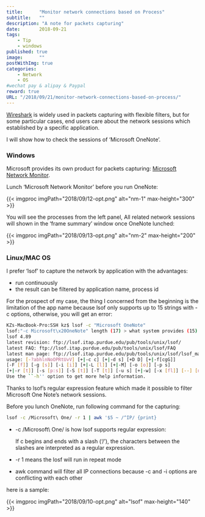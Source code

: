 ```yaml
---
title:      "Monitor network connections based on Process"
subtitle:   ""
description: "A note for packets capturing"
date:       2018-09-21
tags:
    - Tip
    - windows
published: true
image:      ""
postWithImg: true
categories:
    - Network
    - OS
#wechat pay & alipay & Paypal
reward: true
URL: "/2018/09/21/monitor-network-connections-based-on-process/"
---
```

[Wireshark](https://www.wireshark.org/) is widely used in packets capturing with flexible filters, but for some particular cases, end users care about the network sessions which established by a specific application.

I will show how to check the sessions of ‘Microsoft OneNote’.

### Windows

Microsoft provides its own product for packets capturing: [Microsoft Network Monitor](https://www.microsoft.com/en-us/download/4865).

Lunch ‘Microsoft Network Monitor’ before you run OneNote:

{{< imgproc imgPath="2018/09/12-opt.png" alt="nm-1" max-height="300" >}}

You will see the processes from the left panel, All related network sessions will shown in the ‘frame summary’ window once OneNote lunched:

{{< imgproc imgPath="2018/09/13-opt.png" alt="nm-2" max-height="200" >}}

### Linux/MAC OS

I prefer ‘lsof’ to capture the network by application with the advantages:

- run continuously
- the result can be filtered by application name, process id

For the prospect of my case, the thing I concerned from the beginning is the limitation of the app name because lsof only supports up to 15 strings with -c options, otherwise,  you will get an error:

~~~bash
KZs-MacBook-Pro:SSH kz$ lsof -c "Microsoft OneNote"
lsof:"-c Microsoft\x20OneNote" length (17) > what system provides (15)
lsof 4.89
latest revision: ftp://lsof.itap.purdue.edu/pub/tools/unix/lsof/
latest FAQ: ftp://lsof.itap.purdue.edu/pub/tools/unix/lsof/FAQ
latest man page: ftp://lsof.itap.purdue.edu/pub/tools/unix/lsof/lsof_man
usage: [-?abhlnNoOPRtUvV] [+|-c c] [+|-d s] [+D D] [+|-f[cgG]]
[-F [f]] [-g [s]] [-i [i]] [+|-L [l]] [+|-M] [-o [o]] [-p s]
[+|-r [t]] [-s [p:s]] [-S [t]] [-T [t]] [-u s] [+|-w] [-x [fl]] [--] [names]
Use the ``-h'' option to get more help information.
~~~

Thanks to lsof’s regular expression feature which made it possible to filter Microsoft One Note’s network sessions.

Before you lunch OneNote, run following command for the capturing:

~~~bash
lsof -c /Microsoft\ One/ -r 1 | awk '$5 ~ /^IP/ {print}
~~~

- -c /Microsoft\ One/ is how lsof supports regular expression:

    If c begins and ends with a slash (‘/’), the characters between the slashes are interpreted as a regular expression.

- -r 1 means the losf will run in repeat mode
- awk command will filter all IP connections because -c and -i options are conflicting with each other

here is a sample:

{{< imgproc imgPath="2018/09/10-opt.png" alt="lsof" max-height="140" >}}
